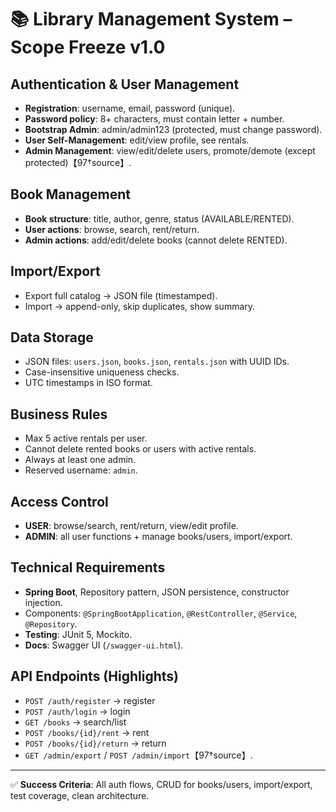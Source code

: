 # 📚 Library Management System – Scope Freeze v1.0

## Authentication & User Management
- **Registration**: username, email, password (unique).  
- **Password policy**: 8+ characters, must contain letter + number.  
- **Bootstrap Admin**: admin/admin123 (protected, must change password).  
- **User Self-Management**: edit/view profile, see rentals.  
- **Admin Management**: view/edit/delete users, promote/demote (except protected)【97†source】.

## Book Management
- **Book structure**: title, author, genre, status (AVAILABLE/RENTED).  
- **User actions**: browse, search, rent/return.  
- **Admin actions**: add/edit/delete books (cannot delete RENTED).

## Import/Export
- Export full catalog → JSON file (timestamped).  
- Import → append-only, skip duplicates, show summary.  

## Data Storage
- JSON files: `users.json`, `books.json`, `rentals.json` with UUID IDs.  
- Case-insensitive uniqueness checks.  
- UTC timestamps in ISO format.

## Business Rules
- Max 5 active rentals per user.  
- Cannot delete rented books or users with active rentals.  
- Always at least one admin.  
- Reserved username: `admin`.  

## Access Control
- **USER**: browse/search, rent/return, view/edit profile.  
- **ADMIN**: all user functions + manage books/users, import/export.

## Technical Requirements
- **Spring Boot**, Repository pattern, JSON persistence, constructor injection.  
- Components: `@SpringBootApplication`, `@RestController`, `@Service`, `@Repository`.  
- **Testing**: JUnit 5, Mockito.  
- **Docs**: Swagger UI (`/swagger-ui.html`).

## API Endpoints (Highlights)
- `POST /auth/register` → register  
- `POST /auth/login` → login  
- `GET /books` → search/list  
- `POST /books/{id}/rent` → rent  
- `POST /books/{id}/return` → return  
- `GET /admin/export` / `POST /admin/import`【97†source】.

---
✅ **Success Criteria**: All auth flows, CRUD for books/users, import/export, test coverage, clean architecture.
